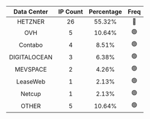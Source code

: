 | Data Center | IP Count | Percentage | Freq |
|:------------:|:--------:|:-----------:|:-----:|
| HETZNER | 26 | 55.32% | 🔴 |
| OVH | 5 | 10.64% | 🟢 |
| Contabo | 4 | 8.51% | 🟢 |
| DIGITALOCEAN | 3 | 6.38% | 🟢 |
| MEVSPACE | 2 | 4.26% | 🟢 |
| LeaseWeb | 1 | 2.13% | 🟢 |
| Netcup | 1 | 2.13% | 🟢 |
| OTHER | 5 | 10.64% | 🟢 |